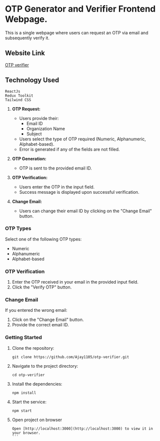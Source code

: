 # OTP Generator and Verifier Frontend Webpage.

This is a single webpage where users can request an OTP via email and subsequently verify it.

## Website Link

[OTP verifier](https://www.yourwebsite.com)

## Technology Used

    ReactJs
    Redux Toolkit
    Tailwind CSS

1. **OTP Request:**

   - Users provide their:
     - Email ID
     - Organization Name
     - Subject
   - Users select the type of OTP required (Numeric, Alphanumeric, Alphabet-based).
   - Error is generated if any of the fields are not filled.

2. **OTP Generation:**

   - OTP is sent to the provided email ID.

3. **OTP Verification:**

   - Users enter the OTP in the input field.
   - Success message is displayed upon successful verification.

4. **Change Email:**
   - Users can change their email ID by clicking on the "Change Email" button.

### OTP Types

Select one of the following OTP types:

- Numeric
- Alphanumeric
- Alphabet-based

### OTP Verification

1. Enter the OTP received in your email in the provided input field.
2. Click the "Verify OTP" button.

### Change Email

If you entered the wrong email:

1. Click on the "Change Email" button.
2. Provide the correct email ID.

### Getting Started

1. Clone the repository:

   ```shell
   git clone https://github.com/Ajay1105/otp-verifier.git
   ```

2. Navigate to the project directory:

   ```shell
   cd otp-verifier
   ```

3. Install the dependencies:

   ```shell
   npm install
   ```

4. Start the service:

   ```shell
   npm start
   ```

5. Open project on browser

    ````
    Open [http://localhost:3000](http://localhost:3000) to view it in your browser.
    ```



````
